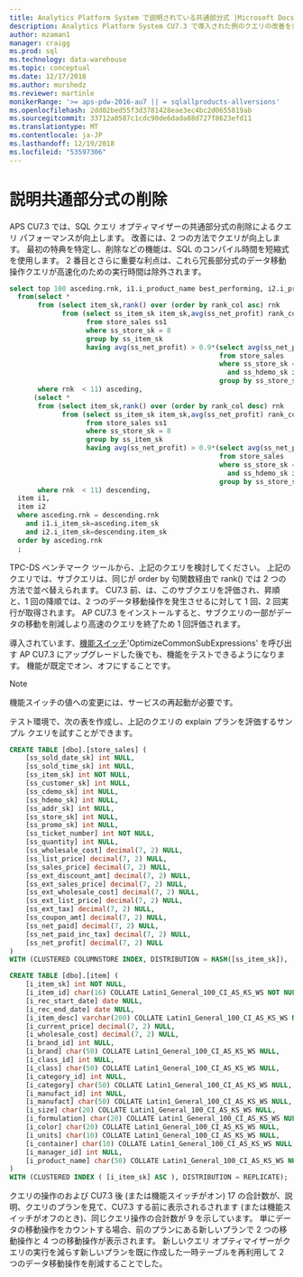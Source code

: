 ```yaml
---
title: Analytics Platform System で説明されている共通部分式 |Microsoft Docs
description: Analytics Platform System CU7.3 で導入された例のクエリの改善を表示します。
author: mzaman1
manager: craigg
ms.prod: sql
ms.technology: data-warehouse
ms.topic: conceptual
ms.date: 12/17/2018
ms.author: murshedz
ms.reviewer: martinle
monikerRange: '>= aps-pdw-2016-au7 || = sqlallproducts-allversions'
ms.openlocfilehash: 2dd02bed55f3d3781428eae3ec4bc2d0655819ab
ms.sourcegitcommit: 33712a0587c1cdc90de6dada88d727f8623efd11
ms.translationtype: MT
ms.contentlocale: ja-JP
ms.lasthandoff: 12/19/2018
ms.locfileid: "53597306"
---
```

# <a name="common-subexpression-elimination-explained"></a>説明共通部分式の削除

APS CU7.3 では、SQL クエリ オプティマイザーの共通部分式の削除によるクエリ パフォーマンスが向上します。 改善には、2 つの方法でクエリが向上します。 最初の特典を特定し、削除などの機能は、SQL のコンパイル時間を短縮式を使用します。 2 番目とさらに重要な利点は、これら冗長部分式のデータ移動操作クエリが高速化のための実行時間は除外されます。

```sql
select top 100 asceding.rnk, i1.i_product_name best_performing, i2.i_product_name worst_performing
  from(select *
       from (select item_sk,rank() over (order by rank_col asc) rnk
             from (select ss_item_sk item_sk,avg(ss_net_profit) rank_col
                   from store_sales ss1
                   where ss_store_sk = 8
                   group by ss_item_sk
                   having avg(ss_net_profit) > 0.9*(select avg(ss_net_profit) rank_col
                                                    from store_sales
                                                    where ss_store_sk = 8
                                                      and ss_hdemo_sk is null
                                                    group by ss_store_sk))V1)V11
       where rnk  < 11) asceding,
      (select *
       from (select item_sk,rank() over (order by rank_col desc) rnk
             from (select ss_item_sk item_sk,avg(ss_net_profit) rank_col
                   from store_sales ss1
                   where ss_store_sk = 8
                   group by ss_item_sk
                   having avg(ss_net_profit) > 0.9*(select avg(ss_net_profit) rank_col
                                                    from store_sales
                                                    where ss_store_sk = 8
                                                      and ss_hdemo_sk is null
                                                    group by ss_store_sk))V2)V21
       where rnk  < 11) descending,
  item i1,
  item i2
  where asceding.rnk = descending.rnk
    and i1.i_item_sk=asceding.item_sk
    and i2.i_item_sk=descending.item_sk
  order by asceding.rnk
  ;
```
TPC-DS ベンチマーク ツールから、上記のクエリを検討してください。  上記のクエリでは、サブクエリは、同じが order by 句関数経由で rank() では 2 つの方法で並べ替えられます。 CU7.3 前、は、このサブクエリを評価され、昇順と、1 回の降順では、2 つのデータ移動操作を発生させるに対して 1 回、2 回実行が取得されます。 AP CU7.3 をインストールすると、サブクエリの一部がデータの移動を削減しより高速のクエリを終了ため 1 回評価されます。

導入されています、[機能スイッチ](appliance-feature-switch.md)'OptimizeCommonSubExpressions' を呼び出す AP CU7.3 にアップグレードした後でも、機能をテストできるようになります。 機能が既定でオン、オフにすることです。 

> [!NOTE] 
> 機能スイッチの値への変更には、サービスの再起動が必要です。

テスト環境で、次の表を作成し、上記のクエリの explain プランを評価するサンプル クエリを試すことができます。 

```sql
CREATE TABLE [dbo].[store_sales] (
    [ss_sold_date_sk] int NULL, 
    [ss_sold_time_sk] int NULL, 
    [ss_item_sk] int NOT NULL, 
    [ss_customer_sk] int NULL, 
    [ss_cdemo_sk] int NULL, 
    [ss_hdemo_sk] int NULL, 
    [ss_addr_sk] int NULL, 
    [ss_store_sk] int NULL, 
    [ss_promo_sk] int NULL, 
    [ss_ticket_number] int NOT NULL, 
    [ss_quantity] int NULL, 
    [ss_wholesale_cost] decimal(7, 2) NULL, 
    [ss_list_price] decimal(7, 2) NULL, 
    [ss_sales_price] decimal(7, 2) NULL, 
    [ss_ext_discount_amt] decimal(7, 2) NULL, 
    [ss_ext_sales_price] decimal(7, 2) NULL, 
    [ss_ext_wholesale_cost] decimal(7, 2) NULL, 
    [ss_ext_list_price] decimal(7, 2) NULL, 
    [ss_ext_tax] decimal(7, 2) NULL, 
    [ss_coupon_amt] decimal(7, 2) NULL, 
    [ss_net_paid] decimal(7, 2) NULL, 
    [ss_net_paid_inc_tax] decimal(7, 2) NULL, 
    [ss_net_profit] decimal(7, 2) NULL
)
WITH (CLUSTERED COLUMNSTORE INDEX, DISTRIBUTION = HASH([ss_item_sk]),  PARTITION ([ss_sold_date_sk] RANGE RIGHT FOR VALUES (2450815, 2451180, 2451545, 2451911, 2452276, 2452641, 2453006)));

CREATE TABLE [dbo].[item] (
    [i_item_sk] int NOT NULL, 
    [i_item_id] char(16) COLLATE Latin1_General_100_CI_AS_KS_WS NOT NULL, 
    [i_rec_start_date] date NULL, 
    [i_rec_end_date] date NULL, 
    [i_item_desc] varchar(200) COLLATE Latin1_General_100_CI_AS_KS_WS NULL, 
    [i_current_price] decimal(7, 2) NULL, 
    [i_wholesale_cost] decimal(7, 2) NULL, 
    [i_brand_id] int NULL, 
    [i_brand] char(50) COLLATE Latin1_General_100_CI_AS_KS_WS NULL, 
    [i_class_id] int NULL, 
    [i_class] char(50) COLLATE Latin1_General_100_CI_AS_KS_WS NULL, 
    [i_category_id] int NULL, 
    [i_category] char(50) COLLATE Latin1_General_100_CI_AS_KS_WS NULL, 
    [i_manufact_id] int NULL, 
    [i_manufact] char(50) COLLATE Latin1_General_100_CI_AS_KS_WS NULL, 
    [i_size] char(20) COLLATE Latin1_General_100_CI_AS_KS_WS NULL, 
    [i_formulation] char(20) COLLATE Latin1_General_100_CI_AS_KS_WS NULL, 
    [i_color] char(20) COLLATE Latin1_General_100_CI_AS_KS_WS NULL, 
    [i_units] char(10) COLLATE Latin1_General_100_CI_AS_KS_WS NULL, 
    [i_container] char(10) COLLATE Latin1_General_100_CI_AS_KS_WS NULL, 
    [i_manager_id] int NULL, 
    [i_product_name] char(50) COLLATE Latin1_General_100_CI_AS_KS_WS NULL
)
WITH (CLUSTERED INDEX ( [i_item_sk] ASC ), DISTRIBUTION = REPLICATE);
```
クエリの操作のおよび CU7.3 後 (または機能スイッチがオン) 17 の合計数が、説明、クエリのプランを見て、CU7.3 する前に表示されるされます (または機能スイッチがオフのとき)、同じクエリ操作の合計数が 9 を示しています。 単にデータの移動操作をカウントする場合、前のプランにある新しいプランで 2 つの移動操作と 4 つの移動操作が表示されます。 新しいクエリ オプティマイザーがクエリの実行を減らす新しいプランを既に作成した一時テーブルを再利用して 2 つのデータ移動操作を削減することでした。 


